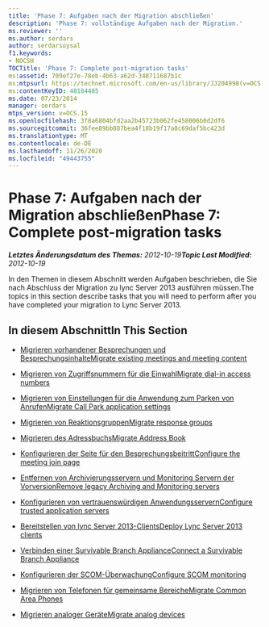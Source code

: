 ```yaml
---
title: 'Phase 7: Aufgaben nach der Migration abschließen'
description: 'Phase 7: vollständige Aufgaben nach der Migration.'
ms.reviewer: ''
ms.author: serdars
author: serdarsoysal
f1.keywords:
- NOCSH
TOCTitle: 'Phase 7: Complete post-migration tasks'
ms:assetid: 709ef27e-78eb-4b63-a62d-348711687b1c
ms:mtpsurl: https://technet.microsoft.com/en-us/library/JJ204998(v=OCS.15)
ms:contentKeyID: 48184485
ms.date: 07/23/2014
manager: serdars
mtps_version: v=OCS.15
ms.openlocfilehash: 3f8a6804bfd2aa2b45723b062fe458006b0d2df6
ms.sourcegitcommit: 36fee89bb887bea4f18b19f17a8c69daf5bc423d
ms.translationtype: MT
ms.contentlocale: de-DE
ms.lasthandoff: 11/26/2020
ms.locfileid: "49443755"
---
```

# <a name="phase-7-complete-post-migration-tasks"></a><span data-ttu-id="aa0d1-103">Phase 7: Aufgaben nach der Migration abschließen</span><span class="sxs-lookup"><span data-stu-id="aa0d1-103">Phase 7: Complete post-migration tasks</span></span>

<div data-xmlns="http://www.w3.org/1999/xhtml">

<div class="topic" data-xmlns="http://www.w3.org/1999/xhtml" data-msxsl="urn:schemas-microsoft-com:xslt" data-cs="https://msdn.microsoft.com/">

<div data-asp="https://msdn2.microsoft.com/asp">



</div>

<div id="mainSection">

<div id="mainBody"><span data-ttu-id="aa0d1-104">

<span> </span></span><span class="sxs-lookup"><span data-stu-id="aa0d1-104">

<span> </span></span></span>

<span data-ttu-id="aa0d1-105">_**Letztes Änderungsdatum des Themas:** 2012-10-19_</span><span class="sxs-lookup"><span data-stu-id="aa0d1-105">_**Topic Last Modified:** 2012-10-19_</span></span>

<span data-ttu-id="aa0d1-106">In den Themen in diesem Abschnitt werden Aufgaben beschrieben, die Sie nach Abschluss der Migration zu lync Server 2013 ausführen müssen.</span><span class="sxs-lookup"><span data-stu-id="aa0d1-106">The topics in this section describe tasks that you will need to perform after you have completed your migration to Lync Server 2013.</span></span>

<div>

## <a name="in-this-section"></a><span data-ttu-id="aa0d1-107">In diesem Abschnitt</span><span class="sxs-lookup"><span data-stu-id="aa0d1-107">In This Section</span></span>

  - [<span data-ttu-id="aa0d1-108">Migrieren vorhandener Besprechungen und Besprechungsinhalte</span><span class="sxs-lookup"><span data-stu-id="aa0d1-108">Migrate existing meetings and meeting content</span></span>](migrate-existing-meetings-and-meeting-content.md)

  - [<span data-ttu-id="aa0d1-109">Migrieren von Zugriffsnummern für die Einwahl</span><span class="sxs-lookup"><span data-stu-id="aa0d1-109">Migrate dial-in access numbers</span></span>](migrate-dial-in-access-numbers.md)

  - [<span data-ttu-id="aa0d1-110">Migrieren von Einstellungen für die Anwendung zum Parken von Anrufen</span><span class="sxs-lookup"><span data-stu-id="aa0d1-110">Migrate Call Park application settings</span></span>](migrate-call-park-application-settings.md)

  - [<span data-ttu-id="aa0d1-111">Migrieren von Reaktionsgruppen</span><span class="sxs-lookup"><span data-stu-id="aa0d1-111">Migrate response groups</span></span>](migrate-response-groups.md)

  - [<span data-ttu-id="aa0d1-112">Migrieren des Adressbuchs</span><span class="sxs-lookup"><span data-stu-id="aa0d1-112">Migrate Address Book</span></span>](migrate-address-book.md)

  - [<span data-ttu-id="aa0d1-113">Konfigurieren der Seite für den Besprechungsbeitritt</span><span class="sxs-lookup"><span data-stu-id="aa0d1-113">Configure the meeting join page</span></span>](configure-the-meeting-join-page.md)

  - [<span data-ttu-id="aa0d1-114">Entfernen von Archivierungsservern und Monitoring Servern der Vorversion</span><span class="sxs-lookup"><span data-stu-id="aa0d1-114">Remove legacy Archiving and Monitoring servers</span></span>](remove-legacy-archiving-and-monitoring-servers.md)

  - [<span data-ttu-id="aa0d1-115">Konfigurieren von vertrauenswürdigen Anwendungsservern</span><span class="sxs-lookup"><span data-stu-id="aa0d1-115">Configure trusted application servers</span></span>](configure-trusted-application-servers.md)

  - [<span data-ttu-id="aa0d1-116">Bereitstellen von lync Server 2013-Clients</span><span class="sxs-lookup"><span data-stu-id="aa0d1-116">Deploy Lync Server 2013 clients</span></span>](deploy-lync-server-2013-clients.md)

  - [<span data-ttu-id="aa0d1-117">Verbinden einer Survivable Branch Appliance</span><span class="sxs-lookup"><span data-stu-id="aa0d1-117">Connect a Survivable Branch Appliance</span></span>](connect-a-survivable-branch-appliance.md)

  - [<span data-ttu-id="aa0d1-118">Konfigurieren der SCOM-Überwachung</span><span class="sxs-lookup"><span data-stu-id="aa0d1-118">Configure SCOM monitoring</span></span>](configure-scom-monitoring.md)

  - [<span data-ttu-id="aa0d1-119">Migrieren von Telefonen für gemeinsame Bereiche</span><span class="sxs-lookup"><span data-stu-id="aa0d1-119">Migrate Common Area Phones</span></span>](migrate-common-area-phones.md)

  - [<span data-ttu-id="aa0d1-120">Migrieren analoger Geräte</span><span class="sxs-lookup"><span data-stu-id="aa0d1-120">Migrate analog devices</span></span>](migrate-analog-devices.md)

<span data-ttu-id="aa0d1-121"></div>

</div>

<span> </span>

</div>

</div>

</span><span class="sxs-lookup"><span data-stu-id="aa0d1-121"></div>

</div>

<span> </span>

</div>

</div>

</span></span></div>

